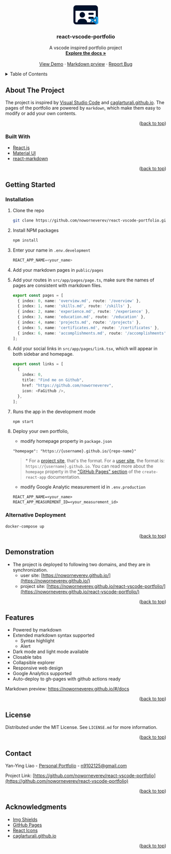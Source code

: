 <div id="top"></div>

<!-- PROJECT LOGO -->
<br />
<div align="center">
  <a href="https://github.com/noworneverev/react-vscode-portfolio">
    <img src="./src/static/logo.svg" alt="Logo" width="80" >
  </a>

<h3 align="center">react-vscode-portfolio</h3>

  <p align="center">
    A vscode inspired portfolio project
    <br />
    <a href="https://github.com/noworneverev/react-vscode-portfolio/blob/main/README.md"><strong>Explore the docs »</strong></a>
    <br />
    <br />
    <a href="https://noworneverev.github.io/">View Demo</a>
    ·
    <a href="https://noworneverev.github.io/#/docs">Markdown prview</a>
    ·
    <a href="https://github.com/noworneverev/react-vscode-portfolio/issues">Report Bug</a>
  </p>
</div>



<!-- TABLE OF CONTENTS -->
<details>
  <summary>Table of Contents</summary>
  <ol>
    <li>
      <a href="#about-the-project">About The Project</a>
      <ul>
        <li><a href="#built-with">Built With</a></li>
      </ul>
    </li>
    <li>
      <a href="#getting-started">Getting Started</a>
      <ul>        
        <li><a href="#installation">Installation</a></li>
      </ul>
    </li>
    <li><a href="#demonstration">Demonstration</a></li> 
    <li><a href="#features">Features</a></li>        
    <li><a href="#license">License</a></li>
    <li><a href="#contact">Contact</a></li>
    <li><a href="#acknowledgments">Acknowledgments</a></li>
  </ol>
</details>



<!-- ABOUT THE PROJECT -->
## About The Project

The project is inspired by [Visual Studio Code](https://github.com/microsoft/vscode) and [caglarturali.github.io](https://github.com/caglarturali/caglarturali.github.io). The pages of the portfolio are powered by `markdown`, which make them easy to modify or add your own contents.

<p align="right">(<a href="#top">back to top</a>)</p>

### Built With

* [React.js](https://reactjs.org/)
* [Material UI](https://github.com/mui/material-ui)
* [react-markdown](https://github.com/remarkjs/react-markdown)

<p align="right">(<a href="#top">back to top</a>)</p>


<!-- GETTING STARTED -->
## Getting Started

### Installation

1. Clone the repo
   ```sh
   git clone https://github.com/noworneverev/react-vscode-portfolio.git
   ```
2. Install NPM packages
   ```sh
   npm install
   ```
3. Enter your name in `.env.development`
   ```js
   REACT_APP_NAME=<your_name>
   ```
4. Add your markdown pages in `public/pages`
5. Add your routes in `src/app/pages/page.ts`, make sure the names of pages are consistent with markdown files.
    ```ts
    export const pages = [
      { index: 0, name: 'overview.md', route: '/overview' },
      { index: 1, name: 'skills.md', route: '/skills' },
      { index: 2, name: 'experience.md', route: '/experience' },
      { index: 3, name: 'education.md', route: '/education' },
      { index: 4, name: 'projects.md', route: '/projects' },  
      { index: 5, name: 'certificates.md', route: '/certificates' },
      { index: 6, name: 'accomplishments.md', route: '/accomplishments' },
    ];
    ```
6. Add your social links in `src/app/pages/link.tsx`, which will appear in both sidebar and homepage.
    ```ts
    export const links = [
      {
        index: 0,
        title: "Find me on Github",
        href: "https://github.com/noworneverev",
        icon: <FaGithub />,
      },
    ];
    ```
7. Runs the app in the development mode
   ```sh
   npm start
   ```   
8. Deploy your own portfolio,  
   - modify homepage property in `package.json` 
   ```
   "homepage": "https://{username}.github.io/{repo-name}"
   ```
   > \* For a [project site](https://pages.github.com/#project-site), that's the format. For a [user site](https://pages.github.com/#user-site), the format is: `https://{username}.github.io`. You can read more about the `homepage` property in the ["GitHub Pages" section](https://create-react-app.dev/docs/deployment/#github-pages) of the `create-react-app` documentation.   
  


   - modify Google Analytic measurement id in `.env.production`
   ```
   REACT_APP_NAME=<your_name>
   REACT_APP_MEASUREMENT_ID=<your_measurement_id>   
   ```

### Alternative Deployment
```
docker-compose up
```

<p align="right">(<a href="#top">back to top</a>)</p>

## Demonstration

- The project is deployed to following two domains, and they are in synchronization.
  - user site: [https://noworneverev.github.io/](https://noworneverev.github.io/)
  - project site: [https://noworneverev.github.io/react-vscode-portfolio/](https://noworneverev.github.io/react-vscode-portfolio/)

<p align="right">(<a href="#top">back to top</a>)</p>

<!-- USAGE EXAMPLES -->
## Features

- Powered by markdown
- Extended markdown syntax supported
  - Syntax highlight
  - Alert
- Dark mode and light mode available
- Closable tabs
- Collapsible explorer
- Responsive web design
- Google Analytics supported
- Auto-deploy to gh-pages with github actions ready

Markdown preview: https://noworneverev.github.io/#/docs

<p align="right">(<a href="#top">back to top</a>)</p>

<!-- LICENSE -->
## License

Distributed under the MIT License. See `LICENSE.md` for more information.

<p align="right">(<a href="#top">back to top</a>)</p>



<!-- CONTACT -->
## Contact

Yan-Ying Liao - [Personal Portfolio](https://noworneverev.github.io/) - n9102125@gmail.com

Project Link: [https://github.com/noworneverev/react-vscode-portfolio](https://github.com/noworneverev/react-vscode-portfolio)

<p align="right">(<a href="#top">back to top</a>)</p>



<!-- ACKNOWLEDGMENTS -->
## Acknowledgments

* [Img Shields](https://shields.io)
* [GitHub Pages](https://pages.github.com)
* [React Icons](https://react-icons.github.io/react-icons/search)
* [caglarturali.github.io](https://github.com/caglarturali/caglarturali.github.io)

<p align="right">(<a href="#top">back to top</a>)</p>

<!-- MARKDOWN LINKS & IMAGES -->
<!-- https://www.markdownguide.org/basic-syntax/#reference-style-links -->
[forks-shield]: https://img.shields.io/github/forks/noworneverev/react-vscode-portfolio
[forks-url]: https://github.com/noworneverev/react-vscode-portfolio/network/members
[stars-shield]: https://img.shields.io/github/stars/noworneverev/react-vscode-portfolio
[stars-url]: https://github.com/noworneverev/react-vscode-portfolio/stargazers
[issues-shield]: https://img.shields.io/github/issues/noworneverev/react-vscode-portfolio
[issues-url]: https://github.com/noworneverev/react-vscode-portfolio/issues
[license-shield]: https://img.shields.io/github/license/noworneverev/react-vscode-portfolio
[license-url]: https://github.com/noworneverev/react-vscode-portfolio/blob/master/LICENSE.md
[linkedin-shield]: https://img.shields.io/badge/-LinkedIn-black.svg?style=flat&logo=linkedin&colorB=555
[linkedin-url]: https://www.linkedin.com/in/yan-ying-liao/
[product-screenshot]: ./src/static/screenshot.gif
[gh-pages-shield]: https://img.shields.io/github/deployments/noworneverev/noworneverev.github.io/github-pages
[gh-pages-url]: https://github.com/noworneverev/noworneverev.github.io/deployments
[website-shield]:https://img.shields.io/website?url=https%3A%2F%2Fnoworneverev.github.io%2F
[website-url]: https://noworneverev.github.io/